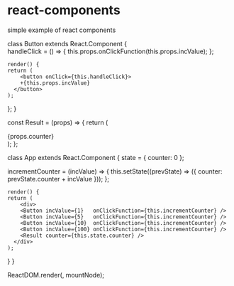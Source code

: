 # react-components
simple example of react components

class Button extends React.Component {  
	handleClick = () => {
  	this.props.onClickFunction(this.props.incValue);
  };

	render() {
  	return (
    	<button onClick={this.handleClick}>
      	+{this.props.incValue}
      </button>
    );
  };
}

const Result = (props) => {
	return (
  	<div>{props.counter}</div>
  );
};

class App extends React.Component {
  state = { counter: 0 };
  
  incrementCounter = (incValue) => {
  	this.setState((prevState) => ({
    	counter: prevState.counter + incValue
    }));
  };
  
	render() {
  	return (
    	<div>
        <Button incValue={1}   onClickFunction={this.incrementCounter} />
        <Button incValue={5}   onClickFunction={this.incrementCounter} />
        <Button incValue={10}  onClickFunction={this.incrementCounter} />
        <Button incValue={100} onClickFunction={this.incrementCounter} />
        <Result counter={this.state.counter} />
      </div>
    );
  }
}

ReactDOM.render(<App />, mountNode);
